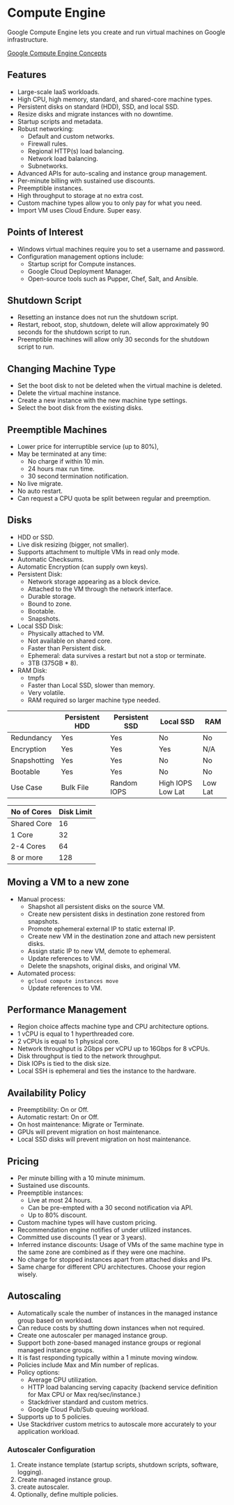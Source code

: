 # Compute Engine

Google Compute Engine lets you create and run virtual machines on Google infrastructure.

[Google Compute Engine Concepts](https://cloud.google.com/compute/docs/concepts)

## Features

* Large-scale IaaS workloads.
* High CPU, high memory, standard, and shared-core machine types.
* Persistent disks on standard (HDD), SSD, and local SSD.
* Resize disks and migrate instances with no downtime.
* Startup scripts and metadata.
* Robust networking:
  * Default and custom networks.
  * Firewall rules.
  * Regional HTTP(s) load balancing.
  * Network load balancing.
  * Subnetworks.
* Advanced APIs for auto-scaling and instance group management.
* Per-minute billing with sustained use discounts.
* Preemptible instances.
* High throughput to storage at no extra cost.
* Custom machine types allow you to only pay for what you need.
* Import VM uses Cloud Endure. Super easy.

## Points of Interest

* Windows virtual machines require you to set a username and password.
* Configuration management options include:
  * Startup script for Compute instances.
  * Google Cloud Deployment Manager.
  * Open-source tools such as Pupper, Chef, Salt, and Ansible.

## Shutdown Script

* Resetting an instance does not run the shutdown script.
* Restart, reboot, stop, shutdown, delete will allow approximately 90 seconds for the shutdown script to run.
* Preemptible machines will allow only 30 seconds for the shutdown script to run.

## Changing Machine Type

* Set the boot disk to not be deleted when the virtual machine is deleted.
* Delete the virtual machine instance.
* Create a new instance with the new machine type settings.
* Select the boot disk from the existing disks.

## Preemptible Machines

* Lower price for interruptible service (up to 80%),
* May be terminated at any time:
  * No charge if within 10 min.
  * 24 hours max run time.
  * 30 second termination notification.
* No live migrate.
* No auto restart.
* Can request a CPU quota be split between regular and preemption.

## Disks

* HDD or SSD.
* Live disk resizing (bigger, not smaller).
* Supports attachment to multiple VMs in read only mode.
* Automatic Checksums.
* Automatic Encryption (can supply own keys).
* Persistent Disk:
  * Network storage appearing as a block device.
  * Attached to the VM through the network interface.
  * Durable storage.
  * Bound to zone.
  * Bootable.
  * Snapshots.
* Local SSD Disk:
  * Physically attached to VM.
  * Not available on shared core.
  * Faster than Persistent disk.
  * Ephemeral: data survives a restart but not a stop or terminate.
  * 3TB (375GB * 8).
* RAM Disk:
  * tmpfs
  * Faster than Local SSD, slower than memory.
  * Very volatile.
  * RAM required so larger machine type needed.

|              | Persistent HDD | Persistent SSD | Local SSD         | RAM     |
|--------------|----------------|----------------|-------------------|---------|
| Redundancy   | Yes            | Yes            | No                | No      |
| Encryption   | Yes            | Yes            | Yes               | N/A     |
| Snapshotting | Yes            | Yes            | No                | No      |
| Bootable     | Yes            | Yes            | No                | No      |
| Use Case     | Bulk File      | Random IOPS    | High IOPS Low Lat | Low Lat |

| No of Cores | Disk Limit |
|-------------|------------|
| Shared Core | 16         |
| 1 Core      | 32         |
| 2-4 Cores   | 64         |
| 8 or more   | 128        |

## Moving a VM to a new zone

* Manual process:
  * Shapshot all persistent disks on the source VM.
  * Create new persistent disks in destination zone restored from snapshots.
  * Promote ephemeral external IP to static external IP.
  * Create new VM in the destination zone and attach new persistent disks.
  * Assign static IP to new VM, demote to ephemeral.
  * Update references to VM.
  * Delete the snapshots, original disks, and original VM.
* Automated process:
  * `gcloud compute instances move`
  * Update references to VM.

## Performance Management

* Region choice affects machine type and CPU architecture options.
* 1 vCPU is equal to 1 hyperthreaded core.
* 2 vCPUs is equal to 1 physical core.
* Network throughput is 2Gbps per vCPU up to 16Gbps for 8 vCPUs.
* Disk throughput is tied to the network throughput.
* Disk IOPs is tied to the disk size.
* Local SSH is ephemeral and ties the instance to the hardware.

## Availability Policy

* Preemptibility: On or Off.
* Automatic restart: On or Off.
* On host maintenance: Migrate or Terminate.
* GPUs will prevent migration on host maintenance.
* Local SSD disks will prevent migration on host maintenance.

## Pricing

* Per minute billing with a 10 minute minimum.
* Sustained use discounts.
* Preemptible instances:
  * Live at most 24 hours.
  * Can be pre-empted with a 30 second notification via API.
  * Up to 80% discount.
* Custom machine types will have custom pricing.
* Recommendation engine notifies of under utilized instances.
* Committed use discounts (1 year or 3 years).
* Inferred instance discounts: Usage of VMs of the same machine type in the same zone are combined as if they were one machine.
* No charge for stopped instances apart from attached disks and IPs.
* Same charge for different CPU architectures. Choose your region wisely.

## Autoscaling

* Automatically scale the number of instances in the managed instance group based on workload.
* Can reduce costs by shutting down instances when not required.
* Create one autoscaler per managed instance group.
* Support both zone-based managed instance groups or regional managed instance groups.
* It is fast responding typically within a 1 minute moving window.
* Policies include Max and Min number of replicas.
* Policy options:
  * Average CPU utilization.
  * HTTP load balancing serving capacity (backend service definition for Max CPU or Max req/sec/instance.)
  * Stackdriver standard and custom metrics.
  * Google Cloud Pub/Sub queuing workload.
* Supports up to 5 policies.
* Use Stackdriver custom metrics to autoscale more accurately to your application workload.

### Autoscaler Configuration

1. Create instance template (startup scripts, shutdown scripts, software, logging).
1. Create managed instance group.
1. create autoscaler.
1. Optionally, define multiple policies.
